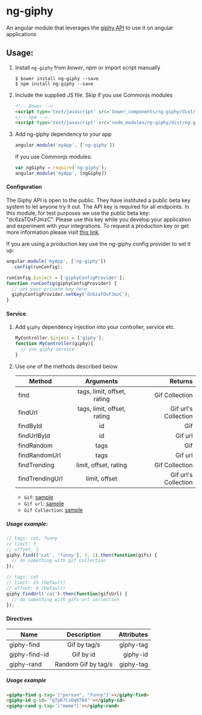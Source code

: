 # ng-giphy
An angular module that leverages the [giphy API](https://github.com/Giphy/GiphyAPI) to use it on angular applications

## Usage:

1. Install `ng-giphy` from _bower_, _npm_ or import script manually

    ```
    $ bower install ng-giphy --save
    $ npm install ng-giphy --save
    ```

2. Include the supplied JS file. Skip if you use Commonjs modules

    ``` html
    <!-- Bower -->
    <script type='text/javascript' src='bower_components/ng-giphy/dist/ng-giphy.min.js'></script>
    <!-- npm -->
    <script type='text/javascript' src='node_modules/ng-giphy/dist/ng-giphy.min.js'></script>
    ```

3. Add ng-giphy dependency to your app

    ``` js
    angular.module('myApp', ['ng-giphy'])
    ```
    If you use Commonjs modules:

    ```js
    var ngGiphy = require('ng-giphy');
    angular.module('myApp', [ngGiphy])
    ```

#### Configuration
The Giphy API is open to the public. They have instituted a public beta key system to let anyone try it out. The API key is required for all endpoints.
In this module, for test purposes we use the public beta key: "dc6zaTOxFJmzC”. Please use this key while you develop your application and experiment with your integrations. To request a production key or get more information please visit [this link](https://github.com/Giphy/GiphyAPI#request-a-production-key).

If you are using a production key use the ng-giphy config provider to set it up:

```js
angular.module('myApp', ['ng-giphy'])
  .config(runConfig);

runConfig.$inject = ['giphyConfigProvider'];
function runConfig(giphyConfigProvider) {
  // set your private key here
  giphyConfigProvider.setKey('dc6zaTOxFJmzC');
}
```

#### Service

1. Add `giphy` dependency injection into your controller, service etc.

    ```js
    MyController.$inject = ['giphy'];
    function MyController(giphy){
      // use giphy service
    }
    ```
2. Use one of the methods described below

    | Method              | Arguments            | Returns                 |
    | ------------------  |:---------------------:| ---------------------:|
    | find                    | tags, limit, offset, rating  | Gif Collection        |
    | findUrl               | tags, limit, offset, rating  | Gif url's Collection |
    | findById             | id                         | Gif                          |
    | findUrlById        | id                         | Gif url                     |
    | findRandom       | tags                     | Gif                          |
    | findRandomUrl  | tags                     | Gif url                     |
    | findTrending      | limit, offset, rating         |  Gif Collection         |
    | findTrendingUrl | limit, offset         | Gif url's Collection   |

	- `Gif`: [sample](https://github.com/Giphy/GiphyAPI#sample-response-get-gif-by-id)
	- `Gif url`:  [sample](http://media2.giphy.com/media/xT0BKK6YMM8ItytlkY/giphy.gif)
	- `Gif Collection`:  [sample](https://github.com/Giphy/GiphyAPI#sample-response-search)

##### Usage example:

```js
// tags: cat, funny
// limit: 3
// offset: 1
giphy.find(['cat', 'funny'], 3, 1).then(function(gifs) {
  // do something with gif collection
});

// tags: cat
// limit: 25 (Default)
// offset: 0 (Default)
giphy.findUrl('cat').then(function(gifsUrl) {
  // do something with gifs url collection
});

```



#### Directives

| Name          | Description         | Attributes |
| ------------- |:-------------------:| ----------:|
| giphy-find    | Gif by tag/s        | giphy-tag  |
| giphy-find-id | Gif by id           | giphy-id   |
| giphy-rand    | Random Gif by tag/s | giphy-tag  |

##### Usage example
```html
<giphy-find g-tag='["person", "funny"]'></giphy-find>
<giphy-id g-id='"qTpK7CsOq6T84"'></giphy-id>
<giphy-rand g-tag='["meme"]'></giphy-rand>
```
